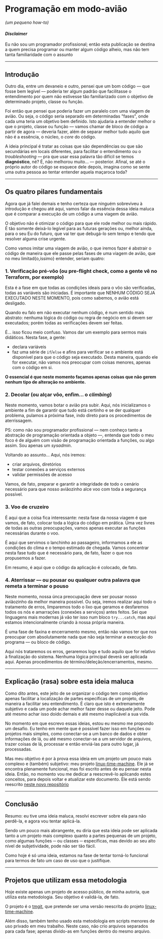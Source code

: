 # Programação em modo-avião
_(um pequeno how-to)_

#### _Disclaimer_

Eu não sou um programador profissional; então esta publicação se destina a quem precisa programar ou manter algum código alheio, mas não tem tanta familiaridade com o assunto

---

## Introdução

Outro dia, entre um devaneio e outro, pensei que um bom código –– que fosse bem legível –– poderia ter algum padrão que facilitasse o entendimento por quem não estivesse tão familiarizado com o objetivo de determinado projeto, classe ou função.

Foi então que pensei que poderia fazer um paralelo com uma viagem de avião. Ou seja, o código seria separado em determinadas "fases", onde cada uma teria um objetivo bem definido. Isto ajudaria a entender melhor o que o projeto, classe ou função –– vamos chamar de bloco de código a partir de agora –– deveria fazer, além de separar melhor tudo aquilo que não é a essência, o núcleo, o _core_ do código. 

A ideia principal é tratar as coisas que são dependências ou que são secundárias em locais diferentes, para facilitar o entendimento ou o _troubleshooting_ –– pra que usar essa palavra tão difícil se temos **diagnóstico**, né? É, não melhorou muito... –– posterior. Afinal, se até o próprio autor do código se esquece dele depois, imagina como se sente uma outra pessoa ao tentar entender aquela maçaroca toda?

---

## Os quatro pilares fundamentais

Agora que já falei demais  e tenho certeza que ninguém sobreviveu à introdução e chegou até aqui, vamos falar da essência dessa ideia maluca que é comparar a execução de um código a uma viagem de avião.

O objetivo não é otimizar o código para que ele rode melhor ou mais rápido. É tão somente deixá-lo legível para as futuras gerações ou, melhor ainda, para o seu Eu do futuro, que vai ter que debugá-lo sem tempo e tendo que resolver alguma crise urgente.

Como vamos imitar uma viagem de avião, o que iremos fazer é abstrair o código de maneira que ele passe pelas fases de uma viagem de avião, que no meu limitad{o,íssimo} entender, seriam quatro:

### 1. Verificação pré-vôo (ou pre-flight check, como a gente vê no Terraform, por exemplo)

Esta é a fase em que todas as condições ideais para o vôo são verificadas, todas as variáveis são iniciadas. É importante que NENHUM CÓDIGO SEJA EXECUTADO NESTE MOMENTO, pois como sabemos, o avião está desligado.

Quando eu falo em não executar nenhum código, é num sentido mais abstrato: nenhuma lógica do código ou regra de negócio em si devem ser executados; porém todas as verificações devem ser feitas.

É... isso ficou meio confuso. Vamos dar um exemplo para sermos mais didáticos. Nesta fase, a gente:

- declara variáveis
- faz uma série de `if`/`else` e afins para verificar se o ambiente está disponível para que o código seja executado. Desta maneira, quando ele for executar, não vamos nos preocupar com coisas menores, apenas com o código em si.

**O essencial é que neste momento façamos apenas coisas que não gerem nenhum tipo de alteração no ambiente.**

### 2. Decolar (ou alçar vôo, enfim... o _climbing_)

Neste momento, vamos botar o avião pra subir. Aqui, nós inicializamos o ambiente  a fim de garantir que tudo está certinho e se der qualquer problema, pulamos a próxima fase, indo direto para os procedimentos de aterrissagem.

PS: como não sou programador profissional –– nem conheço tanto a abstração de programação orientada a objeto ––, entenda que todo o meu foco é de alguém com visão de programação orientada a funções, ou algo assim. Sou apenas um _sysadmin_.

Voltando ao assunto... Aqui, nós iremos:
- criar arquivos, diretórios
- testar conexões a serviços externos
- validar permissões de acesso

Vamos, de fato, preparar e garantir a integridade de todo o cenário necessário para que nosso aviãozinho alce voo com toda a segurança possível.

### 3. Voo de cruzeiro

É aqui que a coisa fica interessante: nesta fase da nossa viagem é que vamos, de fato, colocar toda a lógica do código em prática. Uma vez livres de todas as outras preocupações, vamos apenas executar as funções necessárias durante o voo. 

É aqui que servimos o lanchinho ao passageiro, informamos a ele as condições do clima e o tempo estimado de chegada. Vamos concentrar nesta fase tudo que é necessário para, de fato, fazer o que nos propusemos a fazer.

Em resumo, é aqui que o código da aplicação é colocado, de fato.

### 4. Aterrissar –– ou pousar ou qualquer outra palavra que remeta a terminar o pouso

Neste momento, nossa únca preocupação deve ser pousar nosso aviãozinho da melhor maneira possível. Ou seja, iremos realizar aqui todo o tratamento de erros, limparemos todo o lixo que geramos e desfaremos todos os nós e amarrações (conexões a serviços) antes feitos. Sei que linguagens mais modernas já vão ter isso num bloco `try...catch`, mas aqui estamos intencionalmente criando à nossa própria maneira.

É uma fase de faxina e encerramento mesmo, então não vamos ter que nos preocupar com absolutamente nada que não seja terminar a execução do programa –– ou bloco de código.

Aqui nós trataremos os erros, geraremos logs e tudo aquilo que for relativo à finalização do sistema. Nenhuma lógica principal deverá ser aplicada aqui. Apenas procedimentos de término/deleção/encerramentos, mesmo.

---

## Explicação (rasa) sobre esta ideia maluca

Como dito antes, este jeito de se organizar o código tem como objetivo apenas facilitar a localização de partes específicas de um projeto, de maneira a facilitar seu entendimento. É claro que isto é extremamente subjetivo e cada um pode achar melhor fazer desse ou daquele jeito. Pode até mesmo achar isso doido demais e até mesmo inaplicável a sua vida.

No momento em que escrevo essas ideias, estou eu mesmo me propondo um desafio. Eu tenho em mente que é possível fazer isso em funções ou projetos mais simples, como conectar-se a um banco de dados e obter informações de lá, ou até mesmo conectar-se a um servidor de arquivos, trazer coisas de lá, processar e então enviá-las para outro lugar, já processadas.

Mas meu objetivo é por à prova essa ideia em um projeto um pouco mais complexo e (também) subjetivo: meu projeto [linux-time-machine](github.com/elisboa/linux-time-machine.sh). Ele já se encontra plenamente funcional, mas foi escrito antes de eu pensar nesta ideia. Então, no momento vou me dedicar a reescrevê-lo aplicando estes conceitos, para depois voltar e atualizar este documento. Ele está sendo reescrito [neste novo repositório](https://github.com/elisboa/tmgit)

---

## Conclusão

Resumo: eu tive uma ideia maluca, resolvi escrever sobre ela para não perdê-la, e agora vou tentar aplicá-la.

Sendo um pouco mais abrangente, eu diria que esta ideia pode ser aplicada tanto a um projeto mais complexo quanto a partes pequenas de um projeto, como algumas funções ─ ou classes ─ específicas, mas devido ao seu alto nível de subjetividade, pode não ser tão fácil.

Como hoje é só uma ideia, estamos na fase de tentar torná-lo funcional para termos de fato um caso de uso que o justifique.

---

## Projetos que utilizam essa metodologia

Hoje existe apenas um projeto de acesso público, de minha autoria, que utiliza esta metodologia. Seu objetivo é validá-la, de fato.

O projeto é o [tmgit](https://github.com/elisboa/tmgit), que pretende ser uma versão reescrita do projeto [linux-time-machine](github.com/elisboa/linux-time-machine.sh).

Além disso, também tenho usado esta metodologia em scripts menores de uso privado em meu trabalho. Neste caso, não crio arquivos separados para cada fase; apenas divido-as em funções dentro do mesmo arquivo.
